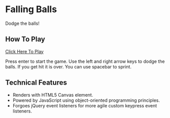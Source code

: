 # Falling Balls

Dodge the balls!

## How To Play

[Click Here To Play](www.aaronccwong.com/falling-balls)

Press enter to start the game. Use the left and right arrow keys to dodge the
balls. If you get hit it is over. You can use spacebar to sprint.

## Technical Features

* Renders with HTML5 Canvas element.
* Powered by JavaScript using object-oriented programming principles.
* Forgoes jQuery event listeners for more agile custom keypress event listeners.
